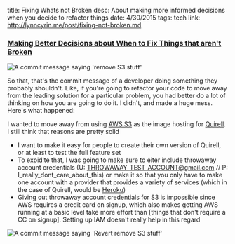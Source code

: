 title: Fixing Whats not Broken
desc: About making more informed decisions when you decide to refactor things
date: 4/30/2015
tags: tech
link: http://lynncyrin.me/post/fixing-not-broken.md

### [Making Better Decisions about When to Fix Things that aren't Broken](/post/fixing-not-broken)

![A commit message saying 'remove S3 stuff'](https://lh6.googleusercontent.com/_vaTKtxAYZA3C7IW3vK9BlF-xbYJFgO7_SUdS13xSm4Bn0socqiIOeeXgtd7Qgf4GrbsNL4zTj2-_vU=w1342-h513)

So that, that's the commit message of a developer doing something they probably shouldn't. Like, if you're going to refactor your code to move away from the leading solution for a particular problem, you had better do a lot of thinking on how you are going to do it. I didn't, and made a huge mess. Here's what happened:

I wanted to move away from using [AWS S3](http://aws.amazon.com/s3) as the image hosting for [Quirell](http://gitlab.com/collectqt/quirell). I still think that reasons are pretty solid

* I want to make it easy for people to create their own version of Quirell, or at least to test the full feature set
* To expidite that, I was going to make sure to eiter include throwaway account credentials (U: THROWAWAY_TEST_ACCOUNT@gmail.com // P: I_really_dont_care_about_this) or make it so that you only have to make one account with a provider that provides a variety of services (which in the case of Quirell, would be [Heroku](http://heroku.com))
* Giving out throwaway account credentials for S3 is impossible since AWS requires a credit card on signup, which also makes getting AWS running at a basic level take more effort than [things that don't require a CC on signup]. Setting up IAM doesn't really help in this regard

![A commit message saying 'Revert remove S3 stuff'](https://lh6.googleusercontent.com/KQa15V4Z8phXX1_9d4cuJ2E_8MZxbkkLMxCw8mYVskyZ2QJ8Qqy32C0pdnTdjYkxMhfLPnyS0QJ4v1E=w1342-h513)
